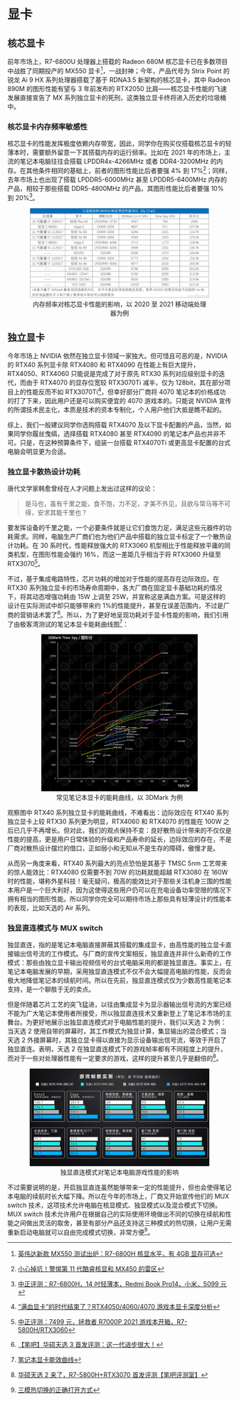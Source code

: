 # 显卡

## 核芯显卡

前年市场上，R7-6800U 处理器上搭载的 Radeon 680M 核芯显卡已在多数项目中战胜了同期投产的 MX550 显卡[^12]，一战封神；今年，产品代号为 Strix Point 的锐龙 Ai 9 HX 系列处理器搭载了基于 RDNA3.5 新架构的核芯显卡，其中 Radeon 890M 的图形性能有望与 3 年前发布的 RTX2050 比肩——核芯显卡性能的飞速发展直接宣告了 MX 系列独立显卡的死刑，这类独立显卡终将进入历史的垃圾桶中。

### 核芯显卡内存频率敏感性

核芯显卡的性能发挥极度依赖内存带宽，因此，同学你在购买仅搭载核芯显卡的轻薄本时，需要额外留意一下其搭载内存的运行频率。比如在 2021 年的市场上，主流的笔记本电脑往往会搭载 LPDDR4x-4266MHz 或者 DDR4-3200MHz 的内存。在其他条件相同的基础上，前者的图形性能比后者要强 4% 到 17%[^13]；同样，去年市场上也出现了搭载 LPDDR5-6000MHz 甚至 LPDDR5-6400MHz 内存的产品，相较于那些搭载 DDR5-4800MHz 的产品，其图形性能比后者要强 10% 到 20%[^14]。

<div style="margin: 0 auto; text-align: center; width: 80%"><img src="./assets/GraphicCompare1.jpg" />内存频率对核芯显卡性能的影响，以 2020 至 2021 移动端处理器为例</div>

[^12]: [英伟达新款 MX550 测试出炉：R7-6800H 核显水平，有 4GB 显存可选](https://m.ithome.com/html/606821.htm)
[^13]: [小心掉坑！警惕第 11 代酷睿核显和 MX450 的雷区](https://www.cfan.com.cn/2020/1019/134433.shtml)
[^14]: [中正评测：R7-6800H，14 吋轻薄本，Redmi Book Pro14，小米，5099 元](https://www.bilibili.com/video/BV14N4y137WP/)

## 独立显卡

今年市场上 NVIDIA 依然在独立显卡领域一家独大。但可惜且可恶的是，NVIDIA 的 RTX40 系列显卡除 RTX4080 和 RTX4090 在性能上有巨大提升，RTX4050、RTX4060 只能说是完成了对于原先 RTX30 系列对应级别显卡的迭代，而由于 RTX4070 的显存位宽较 RTX3070Ti 减半，仅为 128bit，其在部分项目上的性能反而不如 RTX3070Ti[^15]，但幸好部分厂商将 4070 笔记本的价格成功的打了下来，因此用户还是可以购买便宜的 4070 游戏本的。只能说 NVIDIA 宣传的所谓技术民主化，本质是技术的资本专制化，个人用户他们大抵是瞧不起的。

综上，我们一般建议同学你选购搭载 RTX4070 及以下显卡配置的产品，当然，如果同学你履丝曳缟，选择搭载 RTX4080 甚至 RTX4090 的笔记本产品也并非不可。只是，在这种预算条件下，组装一台搭载 RTX4070Ti 或更高显卡配置的台式电脑会明显更为合适。

### 独立显卡散热设计功耗

唐代文学家韩愈曾经在人才问题上发出过这样的议论：

> 是马也，虽有千里之能，食不饱，力不足，才美不外见，且欲与常马等不可得，安求其能千里也？

要发挥设备的千里之能，一个必要条件就是让它们食饱力足，满足这些元器件的功耗需求。同样，电脑生产厂商们也为他们产品中搭载的独立显卡标定了一个散热设计功耗。在 30 系时代，性能释放强大的 RTX3060 机型相比于性能释放平庸的同类机型，在图形性能会强约 16%，而这一差距几乎相当于将 RTX3060 升级至 RTX3070[^16]。

不过，基于集成电路特性，芯片功耗的增加对于性能的提高存在边际效应。在 RTX30 系列独立显卡的市场寿命周期中，各大厂商在固定显卡基础功耗的情况下，将其动态增强功耗由 15W 上调至 25W，并宣称这是满血方案。可是这样的设计在实际测试中却只能够带来约 1%的性能提升，甚至在误差范围内，不过是厂商的营销话术罢了[^17]。所以，为了更好地呈现功耗对于显卡性能的影响，我们引用了由极客湾测试的笔记本显卡能耗曲线图[^18]：

<div style="margin: 0 auto; text-align: center; width: 70%"><img src="./assets/GraphicCompare4.png" />常见笔记本显卡的能耗曲线，以 3DMark 为例</div>

观察图中 RTX40 系列独立显卡的能耗曲线，不难看出：边际效应在 RTX40 系列独立显卡上较 RTX30 系列更为明显，RTX4060 和 RTX4070 的性能在 100W 之后已几乎不再增长。但对此，我们的观点保持不变：良好散热设计带来的不仅仅是性能的提高，更是用户日常体验的升级和产品寿命的延长，边际效应的存在，不是厂商对散热设计摆烂的借口，正如弱小和无知从不是生存的障碍，傲慢才是。

从而另一角度来看，RTX40 系列最大的亮点恐怕是其基于 TMSC 5nm 工艺带来的惊人能效比：RTX4080 仅需要不到 70W 的功耗就能超越 RTX3080 在 160W 时的性能，堪称外星科技！毫无疑问，极高的能效比对于那些关注机身三围的性能本用户是一个巨大利好，因为这使得这些用户仍可以在充电设备功率受限的情况下拥有相当的图形性能。所以同学你完全可以期待市场上那些具有轻薄设计的性能本的表现，比如天选的 Air 系列。

### 独显直连模式与 MUX switch

独显直连，指的是笔记本电脑直接屏蔽其搭载的集成显卡，由高性能的独立显卡直接输出信号流的工作模式。与厂商的宣传文案相反，独显直连并非什么新奇的工作模式：那些由独立显卡输出视频信号的台式电脑采用的都是独显直连。事实上，在笔记本电脑发展的早期，采用独显直连模式不仅不会大幅提高电脑的性能，反而会极大地降低笔记本的续航时间。所以在先前，独显直连模式仅为少数高性能笔记本支持，是一个聊胜于无的卖点。

但是伴随着芯片工艺的突飞猛进，以往由集成显卡为显示器输出信号流的方案已经不能为广大笔记本使用者所接受，所以独显直连技术又重新登上了笔记本市场的主舞台。为更好地展示出独显直连模式对于电脑性能的提升，我们以天选 2 为例：当天选 2 使用自带的屏幕时，其工作模式为独显计算，集显输出的混合模式；当天选 2 外接屏幕时，其独立显卡得以直接为显示设备输出信号流，等效于开启了独显直连。表明，天选 2 在独显直连模式下的游戏帧率都有不同程度上的提升，而对于一些对处理器性能有一定要求的游戏，这样的提升甚至几乎是翻倍的[^19]。

<div style="margin: 0 auto; text-align: center; width: 80%"><img src="./assets/GraphicCompare5.jpg" />独显直连模式对笔记本电脑游戏性能的影响</div>

不过需要说明的是，开启独显直连虽然能够带来一定的性能提升，但也会使得笔记本电脑的续航时长大幅下降。所以在今年的市场上，厂商又开始宣传他们的 MUX switch 技术，这项技术允许电脑在核显模式、独显模式以及混合模式下切换。MUX switch 技术允许用户在根据自己的实际使用环境做出不同的切换在续航和性能之间做出灵活的取舍，甚至有部分产品还支持这三种模式的热切换，让用户无需重新启动电脑就可以自由完成模式切换，非常方便[^20]。

[^15]: [“满血显卡”的时代结束了？RTX4050/4060/4070 游戏本显卡深度分析](https://www.bilibili.com/video/BV1Zy4y1Z7hS/)
[^16]: [中正评测：7499 元，拯救者 R7000P 2021 游戏本开箱，R7-5800H/RTX3060](https://www.bilibili.com/video/BV1TA411L7ej/)
[^17]: [【笔吧】华硕天选 3 首发评测：这一代进步很大！](https://www.bilibili.com/video/BV1gP4y1P7BW/)
[^18]: [笔记本显卡能效曲线](https://www.socpk.com/laptopgpucurve/)
[^19]: [华硕天选 2 来了，R7-5800H+RTX3070 首发评测【笔吧评测室】](https://www.bilibili.com/video/BV1Wv411s7nC/)
[^20]: [三模热切换的正确打开方式](https://zhuanlan.zhihu.com/p/528310468)
